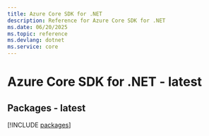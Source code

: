 ```yaml
---
title: Azure Core SDK for .NET
description: Reference for Azure Core SDK for .NET
ms.date: 06/20/2025
ms.topic: reference
ms.devlang: dotnet
ms.service: core
---
```

# Azure Core SDK for .NET - latest
## Packages - latest
[!INCLUDE [packages](core-index.md)]